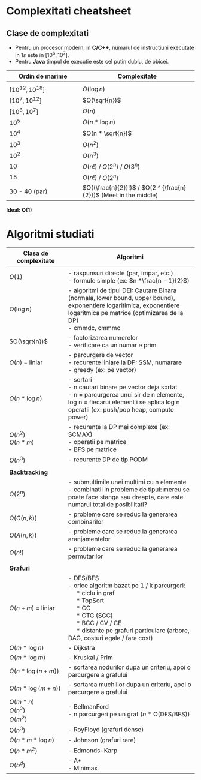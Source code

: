 # Complexitati cheatsheet

## Clase de complexitati

- Pentru un procesor modern, in **C/C++**, numarul de instructiuni executate in $1s$ este in $[10^6,  10^7]$.
- Pentru **Java** timpul de executie este cel putin dublu, de obicei.

|Ordin de marime| Complexitate|
|-|-|
|<img width=300/>| <img width=200/>|
|$[10^{12}, 10^{18}]$| $O(\log n)$ |
|$[10^7, 10^{12}]$ | $O(\sqrt{n})$ |
|$[10^6 , 10^7]$ | $O(n)$ |
|$10^5$ | $O(n * \log n)$|
|$10^4$ | $O(n  * \sqrt{n})$ |
|$10^3$ | $O(n^2)$ |
|$10^2$ | $O(n^3)$ |
|10 | $O(n!)$ / $O(2^n)$ / $O(3^n)$ |
| 15 | $O(n!)$ / $O(2^n)$ |
| 30 - 40 (par) | $O((\frac{n}{2})!)$ / $O(2 ^ {\frac{n}{2}})$ (Meet in the middle) |

**Ideal: O(1)**

# Algoritmi studiati

| Clasa de complexitate| Algoritmi |
|-|-|
|<img width=300/>| <img width=200/>|
|$O(1)$ | - raspunsuri directe (par, impar, etc.)<br> - formule simple (ex: $n *\frac{n - 1}{2}$)|
|$O(\log{n})$ | - algoritmi de tipul DEI: Cautare Binara (normala, lower bound, upper bound), exponentiere logaritimica, exponentiere logaritmica pe matrice (optimizarea de la DP) <br> - cmmdc, cmmmc |
|$O(\sqrt{n})$| - factorizarea numerelor<br>- verificare ca un numar e prim |
|$O(n)$ = liniar| - parcurgere de vector<br>- recurente liniare la DP: SSM, numarare<br>- greedy (ex: pe vector) |
|$O(n * \log n)$| - sortari<br>- n cautari binare pe vector deja sortat<br>- n = parcurgerea unui sir de n elemente, log n = fiecarui element i se aplica log n operatii (ex: push/pop heap, compute power) |
|$O(n^2)$ <br> $O(n * m)$| - recurente la DP mai complexe (ex: SCMAX)<br>- operatii pe matrice<br>- BFS pe matrice |
|$O(n^3)$| - recurente DP de tip PODM |
|||
|**Backtracking**|
|$O(2^n)$|- submultimile unei multimi cu n elemente<br>- combinatii in probleme de tipul: mereu se poate face stanga sau dreapta, care este numarul total de posibilitati? |
|$O(C(n, k))$| - probleme care se reduc la generarea combinarilor|
|$O(A(n, k))$|- probleme care se reduc la generarea aranjamentelor|
|$O(n!)$|- probleme care se reduc la generarea permutarilor|
|||
|**Grafuri**|
|$O(n + m)$ = liniar| - DFS/BFS<br>- orice algoritm bazat pe 1 / k parcurgeri: <br> &nbsp;&nbsp;&nbsp;&nbsp; $*$ ciclu in graf <br> &nbsp;&nbsp;&nbsp;&nbsp; $*$ TopSort<br> &nbsp;&nbsp;&nbsp;&nbsp; $*$ CC <br> &nbsp;&nbsp;&nbsp;&nbsp; $*$ CTC (SCC) <br> &nbsp;&nbsp;&nbsp;&nbsp; $*$ BCC / CV / CE <br> &nbsp;&nbsp;&nbsp;&nbsp; $*$ distante pe grafuri particulare (arbore, DAG, costuri egale / fara cost)
|$O(m * \log n)$|- Dijkstra |
|$O(m * \log m)$| - Kruskal / Prim |
|$O(n * \log (n + m))$| - sortarea nodurilor dupa un criteriu, apoi o parcurgere a grafului|
|$O(m * \log (m + n))$| - sortarea muchiilor dupa un criteriu, apoi o parcurgere a grafului|
|$O(m * n)$<br>$O(n^2)$<br>$O(m^2)$| - BellmanFord <br> - n parcurgeri pe un graf ($n$ * O(DFS/BFS))|
|O($n^3$)|- RoyFloyd (grafuri dense)|
|$O(n * m * \log n)$| - Johnson (grafuri rare)|
|$O(n * m^2)$| - Edmonds-Karp|
|$O(b^d)$|- A* <br>- Minimax|
